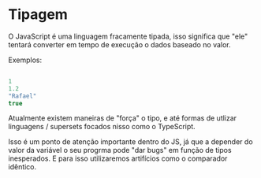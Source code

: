 # Tipagem

O JavaScript é uma linguagem fracamente tipada, isso significa que "ele" tentará converter em tempo de execução o dados baseado no valor.

Exemplos:

```javascript

1
1.2
"Rafael"
true
```

Atualmente existem maneiras de "força" o tipo, e até formas de utlizar linguagens / supersets focados nisso como o TypeScript.

Isso é um ponto de atenção importante dentro do JS, já que a depender do valor da variável o seu progrma pode "dar bugs" em função de tipos inesperados. E para isso utilizaremos artifícios como o comparador idêntico.